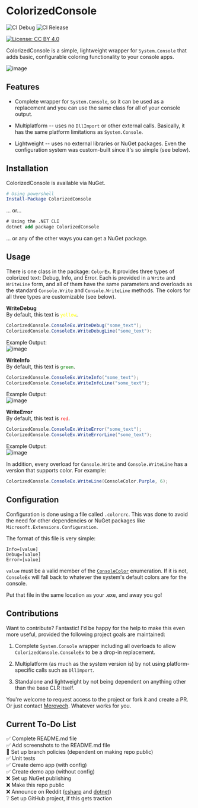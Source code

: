 # ColorizedConsole
![CI Debug](https://github.com/Merovech/ColorizedConsole/actions/workflows/ci-build-debug.yml/badge.svg) ![CI Release](https://github.com/Merovech/ColorizedConsole/actions/workflows/ci-build-release.yml/badge.svg)

[![License: CC BY 4.0](https://img.shields.io/badge/License-CC_BY_4.0-lightgrey.svg)](https://creativecommons.org/licenses/by/4.0/)

ColorizedConsole is a simple, lightweight wrapper for `System.Console` that adds basic, configurable coloring functionality to your console apps.

![image](https://github.com/user-attachments/assets/a86d434d-c1ec-43ba-af5d-62743ecf3cea)

## Features
* Complete wrapper for `System.Console`, so it can be used as a replacement and you can use the same class for all of your console output.

* Multiplatform -- uses no `DllImport` or other external calls.  Basically, it has the same platform limitations as `System.Console`.

* Lightweight -- uses no external libraries or NuGet packages.  Even the configuration system was custom-built since it's so simple (see below).

## Installation
ColorizedConsole is available via NuGet.
``` powershell
# Using powershell
Install-Package ColorizedConsole
```
... or...
```ps
# Using the .NET CLI
dotnet add package ColorizedConsole
```
... or any of the other ways you can get a NuGet package.

## Usage
There is one class in the package: `ColorEx`.  It provides three types of colorized text: Debug, Info, and Error.  Each is provided in a `Write` and `WriteLine` form, and all of them have the same parameters and overloads as the standard `Console.Write` and `Console.WriteLine` methods.  The colors for all three types are customizable (see below).

**WriteDebug**  
By default, this text is <code style="color: Yellow">yellow</code>.
```csharp
ColorizedConsole.ConsoleEx.WriteDebug("some_text");
ColorizedConsole.ConsoleEx.WriteDebugLine("some_text");
```
Example Output:  
![image](https://github.com/user-attachments/assets/c853592a-7305-4730-ad62-1c7b5c40cccc)

**WriteInfo**  
By default, this text is <code style="color: Green">green</code>.
```csharp
ColorizedConsole.ConsoleEx.WriteInfo("some_text");
ColorizedConsole.ConsoleEx.WriteInfoLine("some_text");
```
Example Output:  
![image](https://github.com/user-attachments/assets/8e936dc1-dbd4-43f7-9f11-2a3f9a5af0d1)

**WriteError**  
By default, this text is <code style="color: Red">red</code>.
```csharp
ColorizedConsole.ConsoleEx.WriteError("some_text");
ColorizedConsole.ConsoleEx.WriteErrorLine("some_text");
```
Example Output:  
![image](https://github.com/user-attachments/assets/bd1c13d1-c772-4c43-a712-aad2903abbf6)

In addition, every overload for `Console.Write` and `Console.WriteLine` has a version that supports color.  For example:

```csharp
ColorizedConsole.ConsoleEx.WriteLine(ConsoleColor.Purple, 6);
```

## Configuration
Configuration is done using a file called `.colorcrc`.  This was done to avoid the need for other dependencies or NuGet packages like `Microsoft.Extensions.Configuration`.

The format of this file is very simple:
```
Info=[value]
Debug=[value]
Error=[value]
```

`value` must be a valid member of the [`ConsoleColor`](https://learn.microsoft.com/en-us/dotnet/api/system.consolecolor?view=net-8.0) enumeration.  If it is not, `ConsoleEx` will fall back to whatever the system's default colors are for the console.

Put that file in the same location as your .exe, and away you go!

## Contributions
Want to contribute?  Fantastic!  I'd be happy for the help to make this even more useful, provided the following project goals are maintained:

1. Complete `System.Console` wrapper including all overloads to allow `ColorizedConsole.ConsoleEx` to be a drop-in replacement.

2. Multiplatform (as much as the system version is) by not using platform-specific calls such as `DllImport`.

3. Standalone and lightweight by not being dependent on anything other than the base CLR itself.

You're welcome to request access to the project or fork it and create a PR.  Or just contact [Merovech](https://github.com/Merovech). Whatever works for you.

## Current To-Do List
:white_check_mark: Complete README.md file  
:white_check_mark: Add screenshots to the README.md file  
:white_square_button: Set up branch policies (dependent on making repo public)  
:white_check_mark: Unit tests  
:white_check_mark: Create demo app (with config)  
:white_check_mark: Create demo app (without config)  
:x: Set up NuGet publishing  
:x: Make this repo public  
:x: Announce on Reddit ([csharp](http://www.reddit.com/r/csharp) and [dotnet](http://www.reddit.com/r/dotnet))  
:grey_question: Set up GitHub project, if this gets traction
